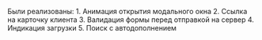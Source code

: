 Были реализованы: 
    1. Анимация открытия модального окна
    2. Ссылка на карточку клиента
    3. Валидация формы перед отправкой на сервер
    4. Индикация загрузки
    5. Поиск с автодополнением